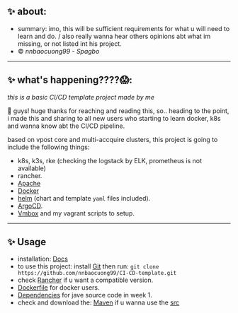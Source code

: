 ## ✨ about: 
- summary: imo, this will be sufficient requirements for what u will need to learn and do. / also really wanna hear others opinions abt what im missing, or not listed int his project.
- © *nnbaocuong99 - Spagbo* 

---

## ✨ what's happening????😱: 
*this is a basic CI/CD template project made by me* 

👋 guys! huge thanks for reaching and reading this, so.. heading to the point, i made this and sharing to all new users who starting to learn docker, k8s and wanna know abt the CI/CD pipeline. 

based on vpost core and multi-accquire clusters, this project is going to include the following things:
- k8s, k3s, rke (checking the logstack by ELK, prometheus is not available)
- rancher. 
- [Apache](https://maven.apache.org)
- [Docker](https://www.docker.com)
- [helm](https://helm.sh) (chart and template `yaml` files included).
- [ArgoCD](https://argo-cd.readthedocs.io/en/stable/).
- [Vmbox](https://www.virtualbox.org) and my vagrant scripts to setup.

---

## ✨ Usage
- installation: [Docs](https://github.com/nnbaocuong99/CI-CD-template/tree/main/document)
- to use this project: install [Git](https://git-scm.com) then run: `git clone https://github.com/nnbaocuong99/CI-CD-template.git`
- check [Rancher](https://hub.docker.com/r/rancher/rancher) if u want a compatible version.
- [Dockerfile](https://github.com/nnbaocuong99/CI-CD-template/blob/main/Dockerfile) for docker users.
- [Dependencies](https://github.com/nnbaocuong99/CI-CD-template/blob/main/pom.xml) for jave source code in week 1.
- check and download the: [Maven](https://maven.apache.org/download.cgi) if u wanna use the [src](https://github.com/nnbaocuong99/CI-CD-template/tree/main/src)
